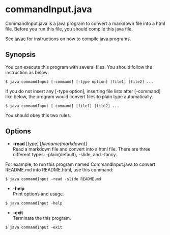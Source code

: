 # commandInput.java
CommandInput.java is a java program to convert a markdown file into a html file.
Before you run this file, you should compile this java file.

See [javac](https://www.cis.upenn.edu/~bcpierce/courses/629/jdkdocs/tooldocs/win32/javac.html) for instructions on how to compile java programs.


## Synopsis
You can execute this program with several files. You should follow the instruction as below:
```
$ java commandInput [-command] [-type option] [file1] [file2] ...
```
If you do not insert any [-type option], inserting file lists after [-command] like below, the program would convert files to plain type automatically.
```
$ java commandInput [-command] [file1] [file2] ...
```
You should obey this two rules.


## Options
* **-read** [_type_] [_filename(markdown)_]   
Read a markdown file and convert into a html file. There are three different types: -plain(default), -slide, and -fancy.

For example, to run this program named CommandInput.java to convert README.md into README.html, use this command:
```
$ java commandInput -read -slide README.md 
```

* **-help**  
Print options and usage.
```
$ java commandInput -help
```

* **-exit**  
Terminate the this program.
```
$ java commandInput -exit
```

